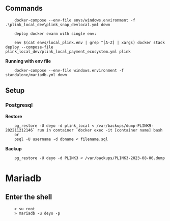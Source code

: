 ## Commands
```
    docker-compose --env-file envs/windows.environment -f .\plink_local_dev\plink_snap_devlocal.yml down
    
    deploy docker swarm with single env:
     
    env $(cat envs/local_plink.env | grep ^[A-Z] | xargs) docker stack deploy --compose-file plink_local_dev/plink_local_payment_ecosystem.yml plink
```
**Running with env file**
```
    docker-compose --env-file windows.environment -f standalone/mariadb.yml down
```

## Setup
### Postgresql
**Restore** 
```
    pg_restore -U deyo -d plink_local < /var/backups/dump-PLINK9-202211212146` run in container `docker exec -it [container name] bash
    or
    psql -U username -d dbname < filename.sql
```
**Backup**
```
    pg_restore -U deyo -d PLINK3 < /var/backups/PLINK3-2023-08-06.dump
```

# Mariadb
## Enter the shell
```
    > su root
    > mariadb -u deyo -p
```
